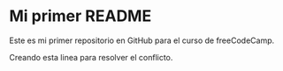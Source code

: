 # Mi primer README
Este es mi primer repositorio en GitHub para el curso de freeCodeCamp.

Creando esta linea para resolver el conflicto.